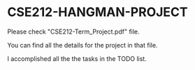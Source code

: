 # CSE212-HANGMAN-PROJECT
Please check "CSE212-Term_Project.pdf" file. 

You can find all the details for the project in that file. 

I accomplished all the the tasks in the TODO list. 
